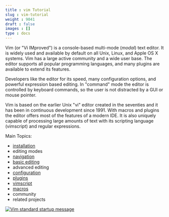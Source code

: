 ```yaml
---
title : vim Tutorial
slug : vim-tutorial
weight : 9041
draft : false
images : []
type : docs
---
```


Vim (or "Vi IMproved") is a console-based multi-mode (*modal*) text editor. It is widely used and available by default on all Unix, Linux, and Apple OS X systems. Vim has a large active community and a wide user base. The editor supports all popular programming languages, and many plugins are available to extend its features.

Developers like the editor for its speed, many configuration options, and powerful expression based editing. In "command" mode the editor is controlled by keyboard commands, so the user is not distracted by a GUI or mouse pointer.

Vim is based on the earlier Unix "vi" editor created in the seventies and it has been in continuous development since 1991. With macros and plugins the editor offers most of the features of a modern IDE. It is also uniquely capable of processing large amounts of text with its scripting language (vimscript) and regular expressions.

Main Topics:

 - [installation][1] 
 - editing modes 
 - [navigation][2] 
 - [basic editing][3] 
 - advanced editing
 - [configuration][4] 
 - [plugins][5] 
 - [vimscript][6] 
 - [macros][7] 
 - community 
 - related projects

[![Vim standard startup message][8]][8]


  [1]: https://www.wikiod.com/vim/getting-started-with-vim#Installation
  [2]: https://www.wikiod.com/vim/movement
  [3]: https://www.wikiod.com/vim/getting-started-with-vim#Basics
  [4]: https://www.wikiod.com/vim/configuring-vim
  [5]: https://www.wikiod.com/vim/plugins
  [6]: https://www.wikiod.com/vim/vimscript
  [7]: https://www.wikiod.com/vim/macros
  [8]: http://i.stack.imgur.com/Xk1Cb.png

